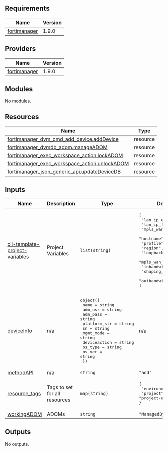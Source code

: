 <!-- BEGIN_TF_DOCS -->
## Requirements

| Name | Version |
|------|---------|
| <a name="requirement_fortimanager"></a> [fortimanager](#requirement\_fortimanager) | 1.9.0 |

## Providers

| Name | Version |
|------|---------|
| <a name="provider_fortimanager"></a> [fortimanager](#provider\_fortimanager) | 1.9.0 |

## Modules

No modules.

## Resources

| Name | Type |
|------|------|
| [fortimanager_dvm_cmd_add_device.addDevice](https://registry.terraform.io/providers/fortinetdev/fortimanager/1.9.0/docs/resources/dvm_cmd_add_device) | resource |
| [fortimanager_dvmdb_adom.manageADOM](https://registry.terraform.io/providers/fortinetdev/fortimanager/1.9.0/docs/resources/dvmdb_adom) | resource |
| [fortimanager_exec_workspace_action.lockADOM](https://registry.terraform.io/providers/fortinetdev/fortimanager/1.9.0/docs/resources/exec_workspace_action) | resource |
| [fortimanager_exec_workspace_action.unlockADOM](https://registry.terraform.io/providers/fortinetdev/fortimanager/1.9.0/docs/resources/exec_workspace_action) | resource |
| [fortimanager_json_generic_api.updateDeviceDB](https://registry.terraform.io/providers/fortinetdev/fortimanager/1.9.0/docs/resources/json_generic_api) | resource |

## Inputs

| Name | Description | Type | Default | Required |
|------|-------------|------|---------|:--------:|
| <a name="input_cli-template-project-variables"></a> [cli-template-project-variables](#input\_cli-template-project-variables) | Project Variables | `list(string)` | <pre>[<br>  "lan_ip_edu",<br>  "lan_ip_fin",<br>  "mpls_wan_ip",<br>  "hostname",<br>  "profile",<br>  "region",<br>  "loopback",<br>  "mpls_wan_gateway",<br>  "inbandwidth",<br>  "shaping_profile",<br>  "outbandwidth"<br>]</pre> | no |
| <a name="input_deviceInfo"></a> [deviceInfo](#input\_deviceInfo) | n/a | <pre>object({<br>    name         = string<br>    adm_usr      = string<br>    adm_pass     = string<br>    platform_str = string<br>    sn           = string<br>    mgmt_mode    = string<br>    deviceaction = string<br>    os_type      = string<br>    os_ver       = string<br>  })</pre> | n/a | yes |
| <a name="input_methodAPI"></a> [methodAPI](#input\_methodAPI) | n/a | `string` | `"add"` | no |
| <a name="input_resource_tags"></a> [resource\_tags](#input\_resource\_tags) | Tags to set for all resources | `map(string)` | <pre>{<br>  "environment": "dev",<br>  "project": "project-alpha"<br>}</pre> | no |
| <a name="input_workingADOM"></a> [workingADOM](#input\_workingADOM) | ADOMs | `string` | `"ManagedByTerraform"` | no |

## Outputs

No outputs.
<!-- END_TF_DOCS -->
